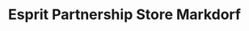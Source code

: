 ---
title: "Esprit Partnership Store Markdorf"
url: /markdorf/esprit-partnership-store-markdorf/
shop: Kleidung
---